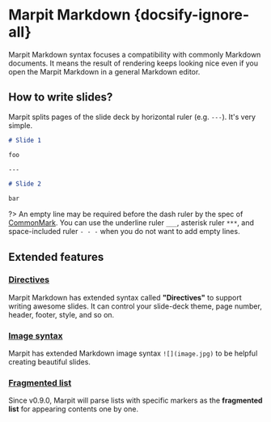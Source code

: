 # Marpit Markdown {docsify-ignore-all}

Marpit Markdown syntax focuses a compatibility with commonly Markdown documents. It means the result of rendering keeps looking nice even if you open the Marpit Markdown in a general Markdown editor.

## How to write slides?

Marpit splits pages of the slide deck by horizontal ruler (e.g. `---`). It's very simple.

```markdown
# Slide 1

foo

---

# Slide 2

bar
```

?> An empty line may be required before the dash ruler by the spec of [CommonMark](https://spec.commonmark.org/0.29/#example-28). You can use the underline ruler `___`, asterisk ruler `***`, and space-included ruler `- - -` when you do not want to add empty lines.

## Extended features

### [Directives](/directives)

Marpit Markdown has extended syntax called **"Directives"** to support writing awesome slides. It can control your slide-deck theme, page number, header, footer, style, and so on.

### [Image syntax](/image-syntax)

Marpit has extended Markdown image syntax `![](image.jpg)` to be helpful creating beautiful slides.

### [Fragmented list](/fragmented-list)

Since v0.9.0, Marpit will parse lists with specific markers as the **fragmented list** for appearing contents one by one.
